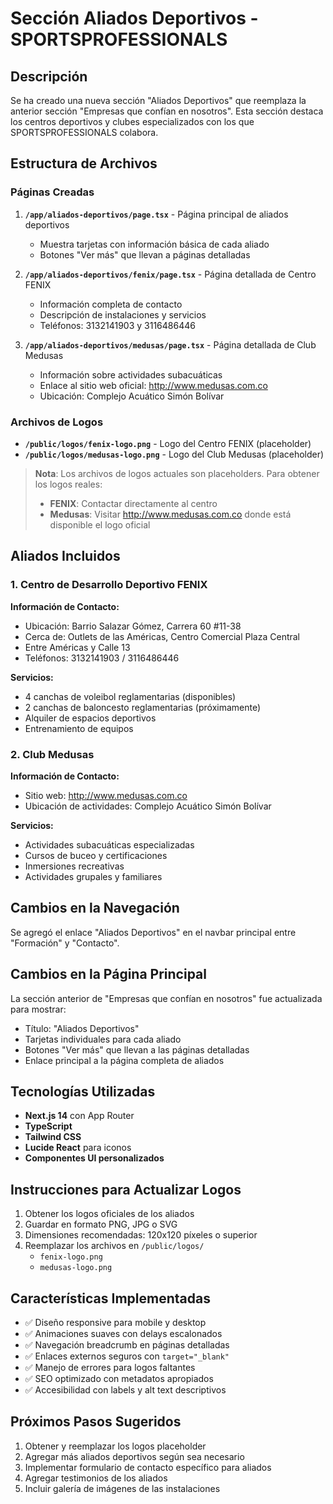 # Sección Aliados Deportivos - SPORTSPROFESSIONALS

## Descripción

Se ha creado una nueva sección "Aliados Deportivos" que reemplaza la anterior sección "Empresas que confían en nosotros". Esta sección destaca los centros deportivos y clubes especializados con los que SPORTSPROFESSIONALS colabora.

## Estructura de Archivos

### Páginas Creadas

1. **`/app/aliados-deportivos/page.tsx`** - Página principal de aliados deportivos

   - Muestra tarjetas con información básica de cada aliado
   - Botones "Ver más" que llevan a páginas detalladas

2. **`/app/aliados-deportivos/fenix/page.tsx`** - Página detallada de Centro FENIX

   - Información completa de contacto
   - Descripción de instalaciones y servicios
   - Teléfonos: 3132141903 y 3116486446

3. **`/app/aliados-deportivos/medusas/page.tsx`** - Página detallada de Club Medusas
   - Información sobre actividades subacuáticas
   - Enlace al sitio web oficial: http://www.medusas.com.co
   - Ubicación: Complejo Acuático Simón Bolívar

### Archivos de Logos

- **`/public/logos/fenix-logo.png`** - Logo del Centro FENIX (placeholder)
- **`/public/logos/medusas-logo.png`** - Logo del Club Medusas (placeholder)

> **Nota**: Los archivos de logos actuales son placeholders. Para obtener los logos reales:
>
> - **FENIX**: Contactar directamente al centro
> - **Medusas**: Visitar http://www.medusas.com.co donde está disponible el logo oficial

## Aliados Incluidos

### 1. Centro de Desarrollo Deportivo FENIX

**Información de Contacto:**

- Ubicación: Barrio Salazar Gómez, Carrera 60 #11-38
- Cerca de: Outlets de las Américas, Centro Comercial Plaza Central
- Entre Américas y Calle 13
- Teléfonos: 3132141903 / 3116486446

**Servicios:**

- 4 canchas de voleibol reglamentarias (disponibles)
- 2 canchas de baloncesto reglamentarias (próximamente)
- Alquiler de espacios deportivos
- Entrenamiento de equipos

### 2. Club Medusas

**Información de Contacto:**

- Sitio web: http://www.medusas.com.co
- Ubicación de actividades: Complejo Acuático Simón Bolívar

**Servicios:**

- Actividades subacuáticas especializadas
- Cursos de buceo y certificaciones
- Inmersiones recreativas
- Actividades grupales y familiares

## Cambios en la Navegación

Se agregó el enlace "Aliados Deportivos" en el navbar principal entre "Formación" y "Contacto".

## Cambios en la Página Principal

La sección anterior de "Empresas que confían en nosotros" fue actualizada para mostrar:

- Título: "Aliados Deportivos"
- Tarjetas individuales para cada aliado
- Botones "Ver más" que llevan a las páginas detalladas
- Enlace principal a la página completa de aliados

## Tecnologías Utilizadas

- **Next.js 14** con App Router
- **TypeScript**
- **Tailwind CSS**
- **Lucide React** para iconos
- **Componentes UI personalizados**

## Instrucciones para Actualizar Logos

1. Obtener los logos oficiales de los aliados
2. Guardar en formato PNG, JPG o SVG
3. Dimensiones recomendadas: 120x120 píxeles o superior
4. Reemplazar los archivos en `/public/logos/`
   - `fenix-logo.png`
   - `medusas-logo.png`

## Características Implementadas

- ✅ Diseño responsive para mobile y desktop
- ✅ Animaciones suaves con delays escalonados
- ✅ Navegación breadcrumb en páginas detalladas
- ✅ Enlaces externos seguros con `target="_blank"`
- ✅ Manejo de errores para logos faltantes
- ✅ SEO optimizado con metadatos apropiados
- ✅ Accesibilidad con labels y alt text descriptivos

## Próximos Pasos Sugeridos

1. Obtener y reemplazar los logos placeholder
2. Agregar más aliados deportivos según sea necesario
3. Implementar formulario de contacto específico para aliados
4. Agregar testimonios de los aliados
5. Incluir galería de imágenes de las instalaciones
